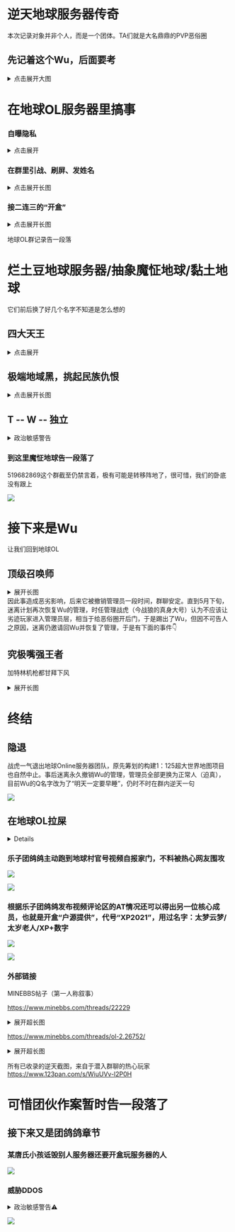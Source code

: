# 逆天地球服务器传奇
本次记录对象并非个人，而是一个团体。TA们就是大名鼎鼎的PVP恶俗圈


## 先记着这个Wu，后面要考

<details>
  
<summary>点击展开大图</summary>
  
![](/others/earth/Wu.jpg)

![](/others/earth/Wu/哔哩哔哩.jpg)

https://space.bilibili.com/3546574909082318

</details>

# 在地球OL服务器里搞事

### 自曝隐私
<details>
  
<summary>点击展开</summary>
  
![](/others/earth/自曝.png)

然后反悔了开始求人帮忙了

![](/others/earth/后悔发布自己隐私信息.png)

因为后悔发了自己个人信息刷屏AT管理员撤回，但被禁言了（滑稽）

![](/others/earth/刷屏被禁言.png)

![](/others/earth/刷屏被禁言后私聊辱骂管理.png)

</details>

###   在群里引战、刷屏、发姓名
<details>
<summary>点击展开长图</summary>

简介：地球Online，是一个世界地图服务器，腐竹为迷离（暂不讨论），曾和地球村服务器联谊，地图存档均由战虎制作并调配，迷离提供高容量高RAM云主机用于生成大体积地图

![](/others/earth/0.jpg)

后来试图欺骗群主迷离，不料截图证据一直存着
![](/others/earth/1.jpg)

深夜潜入群聊刷屏炸群，记录于2024大年三十

![](/others/earth/深夜潜入群聊刷屏.png)

刘弘本人词条：https://baike.baidu.com/item/%E5%88%98%E5%BC%98/1027041

</details>

### 接二连三的“开盒”
<details>
<summary>点击展开长图</summary>

（生成大众名）

![](/others/earth/开盒1.jpg)
![](/others/earth/开盒2.jpg)
![](/others/earth/开盒3.jpg)
![](/others/earth/开盒4.png)

</details>

地球OL群记录告一段落

# 烂土豆地球服务器/抽象魔怔地球/黏土地球

它们前后换了好几个名字不知道是怎么想的

## 四大天王

<details>
<summary>点击展开</summary>

骨干成员——主力输出

![](/others/earth/骨干成员/明泽.jpg)
![](/others/earth/骨干成员/qsllw.jpg)
![](/others/earth/骨干成员/腐烂盾.jpg)
![](/others/earth/骨干成员/牛马.jpg)

</details>

## 极端地域黑，挑起民族仇恨

<details>
<summary>点击展开长图</summary>

![](/others/earth/河南、上海震怒.jpg)

</details>



## T -- W -- 独立
<details>
<summary>政治敏感警告</summary>

![](/others/earth/台独1.jpg)

![](/others/earth/台独2.jpg)

![](/others/earth/台独3.jpg)

</details>



### 到这里魔怔地球告一段落了
519682869这个群截至仍禁言着，极有可能是转移阵地了，很可惜，我们的卧底没有跟上

![](/others/earth/群现状.jpg)

# 接下来是Wu

让我们回到地球OL

## 顶级召唤师
<details>
<summary>展开长图</summary>

记录于大年三十

![](/others/earth/Wu/深夜邀请水军炸群.jpg)

</details>
因此事造成恶劣影响，后来它被撤销管理员一段时间，群聊安定。直到5月下旬，迷离计划再次恢复Wu的管理，时任管理战虎（今战狼的真身大号）认为不应该让劣迹玩家进入管理员层，相当于给恶俗圈开后门，于是踢出了Wu，但因不可告人之原因，迷离仍邀请回Wu并恢复了管理，于是有下面的事件👇

## 究极嘴强王者

加特林机枪都甘拜下风

<details>

<summary>展开长图</summary>

![](/others/earth/Wu/刷屏炸群.png)

PS:据说所谓的真实姓名和照片是看了战虎发在小世界的和室友毕业合照抠下来的（不是查ICP备案！绝对不是😱）


![](/others/earth/Wu/1.png)
![](/others/earth/Wu/2.png)
![](/others/earth/Wu/3.png)
![](/others/earth/Wu/4.png)

</details>

# 终结
## 隐退
战虎一气退出地球Online服务器团队，原先筹划的构建1：125超大世界地图项目也自然中止。事后迷离永久撤销Wu的管理，管理员全部更换为正常人（迫真），目前Wu的Q名字改为了“明天一定要早睡”，仍时不时在群内逆天一句

![](/others/earth/Wu/改名了.jpg)

## 在地球OL拉屎

<details>

![](/others/earth/2.jpg)

</details>

### 乐子团鸽鸽主动跑到地球村官号视频自报家门，不料被热心网友围攻

![](/others/earth/哔哩哔哩/哔哩哔哩评论区.png)


![](/others/earth/哔哩哔哩/哔哩哔哩个人空间2.jpg)


### 根据乐子团鸽鸽发布视频评论区的AT情况还可以得出另一位核心成员，也就是开盒“户源提供”，代号“XP2021”，用过名字：太梦云梦/太岁老人/XP+数字

![](/others/earth/哔哩哔哩/哔哩哔哩个人空间1.jpg)

![](/others/earth/哔哩哔哩/逆天视频简介.jpg)

### 外部链接
MINEBBS帖子（第一人称叙事）

https://www.minebbs.com/threads/22229

<details>
<summary>展开超长图</summary>

![](/others/earth/minebbs-22229页面截图.jpeg)

</details>

https://www.minebbs.com/threads/ol-2.26752/

<details>
<summary>展开超长图</summary>

![](/others/earth/minebbs-ol-226752.jpeg)

</details>

所有已收录的逆天截图，来自于潜入群聊的热心玩家
https://www.123pan.com/s/WiuUVv-l2P0H

# 可惜团伙作案暂时告一段落了

## 接下来又是团鸽鸽章节

### 某唐氏小孩诋毁别人服务器还要开盒玩服务器的人

![](/others/earth/tuan/诋毁服务器.jpg)

### 威胁DDOS

<details>
<summary>政治敏感警告⚠</summary>

抱歉了，有些内容太过于炸裂了，只能加码了

![](/others/earth/tuan/ddos1.jpg)
![](/others/earth/tuan/ddos2.jpg)

</details>

![](/others/earth/tuan/ddos3.jpg)